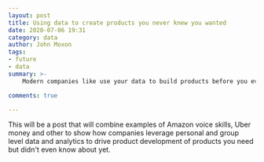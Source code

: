 ```yaml
---
layout: post
title: Using data to create products you never knew you wanted
date: 2020-07-06 19:31
category: data
author: John Moxon
tags:
- future
- data
summary: >-
    Modern companies like use your data to build products before you even knew you wanted them

comments: true

---
```


This will be a post that will combine examples of Amazon voice skills, Uber money and other to show how companies leverage personal and group level data and analytics to drive product development of products you need but didn't even know about yet.